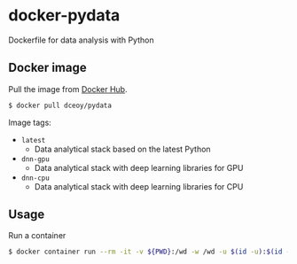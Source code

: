 docker-pydata
=============

Dockerfile for data analysis with Python

Docker image
------------

Pull the image from [Docker Hub](https://hub.docker.com/r/dceoy/pydata/).

```sh
$ docker pull dceoy/pydata
```

Image tags:

- `latest`
  - Data analytical stack based on the latest Python
- `dnn-gpu`
  - Data analytical stack with deep learning libraries for GPU
- `dnn-cpu`
  - Data analytical stack with deep learning libraries for CPU

Usage
-----

Run a container

```sh
$ docker container run --rm -it -v ${PWD}:/wd -w /wd -u $(id -u):$(id -g) dceoy/pydata
```
